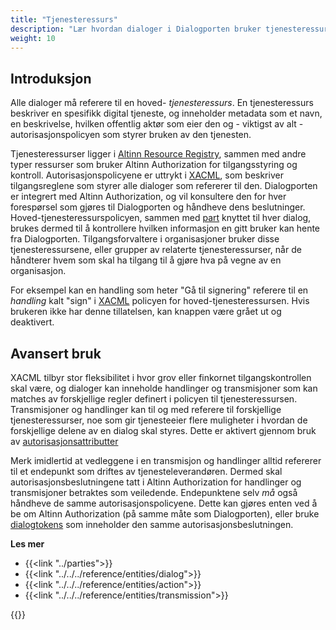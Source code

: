 ```yaml
---
title: "Tjenesteressurs"
description: "Lær hvordan dialoger i Dialogporten bruker tjenesteressurser i Altinn ressursregister"
weight: 10
---
```


## Introduksjon

Alle dialoger må referere til en hoved- _tjenesteressurs_. En tjenesteressurs beskriver en spesifikk digital tjeneste, og inneholder metadata som et navn, en beskrivelse, hvilken offentlig aktør som eier den og - viktigst av alt - autorisasjonspolicyen som styrer bruken av den tjenesten.

Tjenesteressurser ligger i [Altinn Resource Registry](../../../../authorization/what-do-you-get/resourceregistry), sammen med andre typer ressurser som bruker Altinn Authorization for tilgangsstyring og kontroll. Autorisasjonspolicyene er uttrykt i [XACML](../../../../authorization/reference/xacml/), som beskriver tilgangsreglene som styrer alle dialoger som refererer til den. Dialogporten er integrert med Altinn Authorization, og vil konsultere den for hver forespørsel som gjøres til Dialogporten og håndheve dens beslutninger. Hoved-tjenesteressurspolicyen, sammen med [part](../parties) knyttet til hver dialog, brukes dermed til å kontrollere hvilken informasjon en gitt bruker kan hente fra Dialogporten. Tilgangsforvaltere i organisasjoner bruker disse tjenesteressursene, eller grupper av relaterte tjenesteressurser, når de håndterer hvem som skal ha tilgang til å gjøre hva på vegne av en organisasjon.

For eksempel kan en handling som heter "Gå til signering" referere til en _handling_ kalt "sign" i [XACML](../../../../authorization/reference/xacml/) policyen for hoved-tjenesteressursen. Hvis brukeren ikke har denne tillatelsen, kan knappen være grået ut og deaktivert.

## Avansert bruk

XACML tilbyr stor fleksibilitet i hvor grov eller finkornet tilgangskontrollen skal være, og dialoger kan inneholde handlinger og transmisjoner som kan matches av forskjellige regler definert i policyen til tjenesteressursen. Transmisjoner og handlinger kan til og med referere til forskjellige tjenesteressurser, noe som gir tjenesteeier flere muligheter i hvordan de forskjellige delene av en dialog skal styres. Dette er aktivert gjennom bruk av [autorisasjonsattributter](../attributes)

Merk imidlertid at vedleggene i en transmisjon og handlinger alltid refererer til et endepunkt som driftes av tjenesteleverandøren. Dermed skal autorisasjonsbeslutningene tatt i Altinn Authorization for handlinger og transmisjoner betraktes som veiledende. Endepunktene selv _må_ også håndheve de samme autorisasjonspolicyene. Dette kan gjøres enten ved å be om Altinn Authorization (på samme måte som Dialogporten), eller bruke [dialogtokens](../dialog-tokens) som inneholder den samme autorisasjonsbeslutningen.

**Les mer**

- {{<link "../parties">}}
- {{<link "../../../reference/entities/dialog">}}
- {{<link "../../../reference/entities/action">}}
- {{<link "../../../reference/entities/transmission">}}

{{<children />}}
